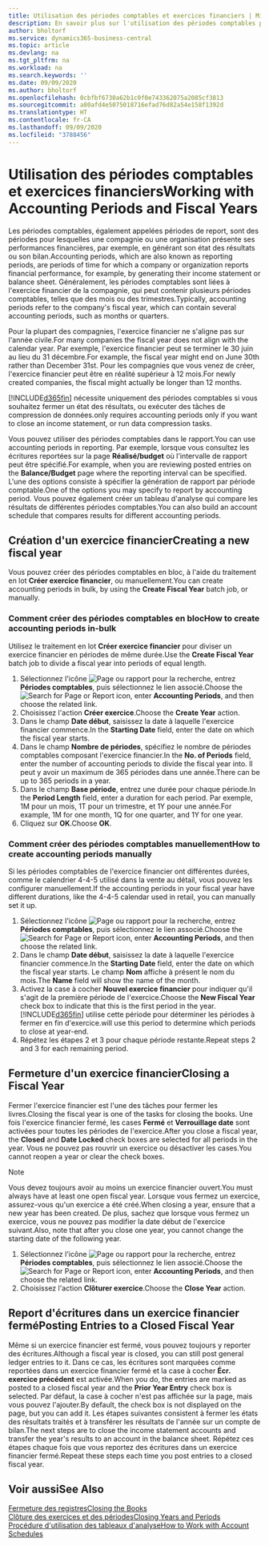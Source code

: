 ```yaml
---
title: Utilisation des périodes comptables et exercices financiers | Microsoft Docs
description: En savoir plus sur l'utilisation des périodes comptables pour définir le moment où votre compagnie fait état de ses performances financières.
author: bholtorf
ms.service: dynamics365-business-central
ms.topic: article
ms.devlang: na
ms.tgt_pltfrm: na
ms.workload: na
ms.search.keywords: ''
ms.date: 09/09/2020
ms.author: bholtorf
ms.openlocfilehash: 0cbfbf6730a62b1c0f0e743362075a2085cf3813
ms.sourcegitcommit: a80afd4e5075018716efad76d82a54e158f1392d
ms.translationtype: HT
ms.contentlocale: fr-CA
ms.lasthandoff: 09/09/2020
ms.locfileid: "3788456"
---
```

# <a name="working-with-accounting-periods-and-fiscal-years"></a><span data-ttu-id="e90b8-103">Utilisation des périodes comptables et exercices financiers</span><span class="sxs-lookup"><span data-stu-id="e90b8-103">Working with Accounting Periods and Fiscal Years</span></span>

<span data-ttu-id="e90b8-104">Les périodes comptables, également appelées périodes de report, sont des périodes pour lesquelles une compagnie ou une organisation présente ses performances financières, par exemple, en générant son état des résultats ou son bilan.</span><span class="sxs-lookup"><span data-stu-id="e90b8-104">Accounting periods, which are also known as reporting periods, are periods of time for which a company or organization reports financial performance, for example, by generating their income statement or balance sheet.</span></span> <span data-ttu-id="e90b8-105">Généralement, les périodes comptables sont liées à l'exercice financier de la compagnie, qui peut contenir plusieurs périodes comptables, telles que des mois ou des trimestres.</span><span class="sxs-lookup"><span data-stu-id="e90b8-105">Typically, accounting periods refer to the company's fiscal year, which can contain several accounting periods, such as months or quarters.</span></span>

<span data-ttu-id="e90b8-106">Pour la plupart des compagnies, l'exercice financier ne s'aligne pas sur l'année civile.</span><span class="sxs-lookup"><span data-stu-id="e90b8-106">For many companies the fiscal year does not align with the calendar year.</span></span> <span data-ttu-id="e90b8-107">Par exemple, l'exercice financier peut se terminer le 30 juin au lieu du 31 décembre.</span><span class="sxs-lookup"><span data-stu-id="e90b8-107">For example, the fiscal year might end on June 30th rather than December 31st.</span></span> <span data-ttu-id="e90b8-108">Pour les compagnies que vous venez de créer, l'exercice financier peut être en réalité supérieur à 12 mois.</span><span class="sxs-lookup"><span data-stu-id="e90b8-108">For newly created companies, the fiscal might actually be longer than 12 months.</span></span>  

[!INCLUDE[d365fin](includes/d365fin_md.md)] <span data-ttu-id="e90b8-109">nécessite uniquement des périodes comptables si vous souhaitez fermer un état des résultats, ou exécuter des tâches de compression de données.</span><span class="sxs-lookup"><span data-stu-id="e90b8-109">only requires accounting periods only if you want to close an income statement, or run data compression tasks.</span></span> 

<span data-ttu-id="e90b8-110">Vous pouvez utiliser des périodes comptables dans le rapport.</span><span class="sxs-lookup"><span data-stu-id="e90b8-110">You can use accounting periods in reporting.</span></span> <span data-ttu-id="e90b8-111">Par exemple, lorsque vous consultez les écritures reportées sur la page **Réalisé/budget** où l'intervalle de rapport peut être spécifié.</span><span class="sxs-lookup"><span data-stu-id="e90b8-111">For example, when you are reviewing posted entries on the **Balance/Budget** page where the reporting interval can be specified.</span></span> <span data-ttu-id="e90b8-112">L'une des options consiste à spécifier la génération de rapport par période comptable.</span><span class="sxs-lookup"><span data-stu-id="e90b8-112">One of the options you may specify to report by accounting period.</span></span> <span data-ttu-id="e90b8-113">Vous pouvez également créer un tableau d'analyse qui compare les résultats de différentes périodes comptables.</span><span class="sxs-lookup"><span data-stu-id="e90b8-113">You can also build an account schedule that compares results for different accounting periods.</span></span>

## <a name="creating-a-new-fiscal-year"></a><span data-ttu-id="e90b8-114">Création d'un exercice financier</span><span class="sxs-lookup"><span data-stu-id="e90b8-114">Creating a new fiscal year</span></span>

<span data-ttu-id="e90b8-115">Vous pouvez créer des périodes comptables en bloc, à l'aide du traitement en lot **Créer exercice financier**, ou manuellement.</span><span class="sxs-lookup"><span data-stu-id="e90b8-115">You can create accounting periods in bulk, by using the **Create Fiscal Year** batch job, or manually.</span></span>

### <a name="how-to-create-accounting-periods-in-bulk"></a><span data-ttu-id="e90b8-116">Comment créer des périodes comptables en bloc</span><span class="sxs-lookup"><span data-stu-id="e90b8-116">How to create accounting periods in-bulk</span></span>

<span data-ttu-id="e90b8-117">Utilisez le traitement en lot **Créer exercice financier** pour diviser un exercice financier en périodes de même durée.</span><span class="sxs-lookup"><span data-stu-id="e90b8-117">Use the **Create Fiscal Year** batch job to divide a fiscal year into periods of equal length.</span></span>  

1. <span data-ttu-id="e90b8-118">Sélectionnez l'icône ![Page ou rapport pour la recherche](media/ui-search/search_small.png "Icône Page ou rapport pour la recherche"), entrez **Périodes comptables**, puis sélectionnez le lien associé.</span><span class="sxs-lookup"><span data-stu-id="e90b8-118">Choose the ![Search for Page or Report](media/ui-search/search_small.png "Search for Page or Report icon") icon, enter **Accounting Periods**, and then choose the related link.</span></span>  
2. <span data-ttu-id="e90b8-119">Choisissez l'action **Créer exercice**.</span><span class="sxs-lookup"><span data-stu-id="e90b8-119">Choose the **Create Year** action.</span></span>  <!--What about the Scheduling option? Should we mention that? There's also the Report Output Type field...-->
3. <span data-ttu-id="e90b8-120">Dans le champ **Date début**, saisissez la date à laquelle l'exercice financier commence.</span><span class="sxs-lookup"><span data-stu-id="e90b8-120">In the **Starting Date** field, enter the date on which the fiscal year starts.</span></span>  
4. <span data-ttu-id="e90b8-121">Dans le champ **Nombre de périodes**, spécifiez le nombre de périodes comptables composant l'exercice financier.</span><span class="sxs-lookup"><span data-stu-id="e90b8-121">In the **No. of Periods** field, enter the number of accounting periods to divide the fiscal year into.</span></span> <span data-ttu-id="e90b8-122">Il peut y avoir un maximum de 365 périodes dans une année.</span><span class="sxs-lookup"><span data-stu-id="e90b8-122">There can be up to 365 periods in a year.</span></span>  
5. <span data-ttu-id="e90b8-123">Dans le champ **Base période**, entrez une durée pour chaque période.</span><span class="sxs-lookup"><span data-stu-id="e90b8-123">In the **Period Length** field, enter a duration for each period.</span></span> <span data-ttu-id="e90b8-124">Par exemple, 1M pour un mois, 1T pour un trimestre, et 1Y pour une année.</span><span class="sxs-lookup"><span data-stu-id="e90b8-124">For example, 1M for one month, 1Q for one quarter, and 1Y for one year.</span></span>  
6. <span data-ttu-id="e90b8-125">Cliquez sur **OK**.</span><span class="sxs-lookup"><span data-stu-id="e90b8-125">Choose **OK**.</span></span>  

### <a name="how-to-create-accounting-periods-manually"></a><span data-ttu-id="e90b8-126">Comment créer des périodes comptables manuellement</span><span class="sxs-lookup"><span data-stu-id="e90b8-126">How to create accounting periods manually</span></span>

<span data-ttu-id="e90b8-127">Si les périodes comptables de l'exercice financier ont différentes durées, comme le calendrier 4-4-5 utilisé dans la vente au détail, vous pouvez les configurer manuellement.</span><span class="sxs-lookup"><span data-stu-id="e90b8-127">If the accounting periods in your fiscal year have different durations, like the 4-4-5 calendar used in retail, you can manually set it up.</span></span>  
  
1. <span data-ttu-id="e90b8-128">Sélectionnez l'icône ![Page ou rapport pour la recherche](media/ui-search/search_small.png "Icône Page ou rapport pour la recherche"), entrez **Périodes comptables**, puis sélectionnez le lien associé.</span><span class="sxs-lookup"><span data-stu-id="e90b8-128">Choose the ![Search for Page or Report](media/ui-search/search_small.png "Search for Page or Report icon") icon, enter **Accounting Periods**, and then choose the related link.</span></span>  
2. <span data-ttu-id="e90b8-129">Dans le champ **Date début**, saisissez la date à laquelle l'exercice financier commence.</span><span class="sxs-lookup"><span data-stu-id="e90b8-129">In the **Starting Date** field, enter the date on which the fiscal year starts.</span></span> <span data-ttu-id="e90b8-130">Le champ **Nom** affiche à présent le nom du mois.</span><span class="sxs-lookup"><span data-stu-id="e90b8-130">The **Name** field will show the name of the month.</span></span>  
3. <span data-ttu-id="e90b8-131">Activez la case à cocher **Nouvel exercice financier** pour indiquer qu'il s'agit de la première période de l'exercice.</span><span class="sxs-lookup"><span data-stu-id="e90b8-131">Choose the **New Fiscal Year** check box to indicate that this is the first period in the year.</span></span> [!INCLUDE[d365fin](includes/d365fin_md.md)] <span data-ttu-id="e90b8-132">utilise cette période pour déterminer les périodes à fermer en fin d'exercice.</span><span class="sxs-lookup"><span data-stu-id="e90b8-132">will use this period to determine which periods to close at year-end.</span></span>
4. <span data-ttu-id="e90b8-133">Répétez les étapes 2 et 3 pour chaque période restante.</span><span class="sxs-lookup"><span data-stu-id="e90b8-133">Repeat steps 2 and 3 for each remaining period.</span></span>  

## <a name="closing-a-fiscal-year"></a><span data-ttu-id="e90b8-134">Fermeture d'un exercice financier</span><span class="sxs-lookup"><span data-stu-id="e90b8-134">Closing a Fiscal Year</span></span>

<span data-ttu-id="e90b8-135">Fermer l'exercice financier est l'une des tâches pour fermer les livres.</span><span class="sxs-lookup"><span data-stu-id="e90b8-135">Closing the fiscal year is one of the tasks for closing the books.</span></span> <span data-ttu-id="e90b8-136">Une fois l'exercice financier fermé, les cases **Fermé** et **Verrouillage date** sont activées pour toutes les périodes de l'exercice.</span><span class="sxs-lookup"><span data-stu-id="e90b8-136">After you close a fiscal year, the **Closed** and **Date Locked** check boxes are selected for all periods in the year.</span></span> <span data-ttu-id="e90b8-137">Vous ne pouvez pas rouvrir un exercice ou désactiver les cases.</span><span class="sxs-lookup"><span data-stu-id="e90b8-137">You cannot reopen a year or clear the check boxes.</span></span>

> [!NOTE]  
> <span data-ttu-id="e90b8-138">Vous devez toujours avoir au moins un exercice financier ouvert.</span><span class="sxs-lookup"><span data-stu-id="e90b8-138">You must always have at least one open fiscal year.</span></span> <span data-ttu-id="e90b8-139">Lorsque vous fermez un exercice, assurez-vous qu'un exercice a été créé.</span><span class="sxs-lookup"><span data-stu-id="e90b8-139">When closing a year, ensure that a new year has been created.</span></span> <span data-ttu-id="e90b8-140">De plus, sachez que lorsque vous fermez un exercice, vous ne pouvez pas modifier la date début de l'exercice suivant.</span><span class="sxs-lookup"><span data-stu-id="e90b8-140">Also, note that after you close one year, you cannot change the starting date of the following year.</span></span>

1. <span data-ttu-id="e90b8-141">Sélectionnez l'icône ![Page ou rapport pour la recherche](media/ui-search/search_small.png "Icône Page ou rapport pour la recherche"), entrez **Périodes comptables**, puis sélectionnez le lien associé.</span><span class="sxs-lookup"><span data-stu-id="e90b8-141">Choose the ![Search for Page or Report](media/ui-search/search_small.png "Search for Page or Report icon") icon, enter **Accounting Periods**, and then choose the related link.</span></span>  
2. <span data-ttu-id="e90b8-142">Choisissez l'action **Clôturer exercice**.</span><span class="sxs-lookup"><span data-stu-id="e90b8-142">Choose the **Close Year** action.</span></span>  

## <a name="posting-entries-to-a-closed-fiscal-year"></a><span data-ttu-id="e90b8-143">Report d'écritures dans un exercice financier fermé</span><span class="sxs-lookup"><span data-stu-id="e90b8-143">Posting Entries to a Closed Fiscal Year</span></span>

<span data-ttu-id="e90b8-144">Même si un exercice financier est fermé, vous pouvez toujours y reporter des écritures.</span><span class="sxs-lookup"><span data-stu-id="e90b8-144">Although a fiscal year is closed, you can still post general ledger entries to it.</span></span> <span data-ttu-id="e90b8-145">Dans ce cas, les écritures sont marquées comme reportées dans un exercice financier fermé et la case à cocher **Écr. exercice précédent** est activée.</span><span class="sxs-lookup"><span data-stu-id="e90b8-145">When you do, the entries are marked as posted to a closed fiscal year and the **Prior Year Entry** check box is selected.</span></span> <span data-ttu-id="e90b8-146">Par défaut, la case à cocher n'est pas affichée sur la page, mais vous pouvez l'ajouter.</span><span class="sxs-lookup"><span data-stu-id="e90b8-146">By default, the check box is not displayed on the page, but you can add it.</span></span> <span data-ttu-id="e90b8-147">Les étapes suivantes consistent à fermer les états des résultats traités et à transférer les résultats de l'année sur un compte de bilan.</span><span class="sxs-lookup"><span data-stu-id="e90b8-147">The next steps are to close the income statement accounts and transfer the year's results to an account in the balance sheet.</span></span> <span data-ttu-id="e90b8-148">Répétez ces étapes chaque fois que vous reportez des écritures dans un exercice financier fermé.</span><span class="sxs-lookup"><span data-stu-id="e90b8-148">Repeat these steps each time you post entries to a closed fiscal year.</span></span>

## <a name="see-also"></a><span data-ttu-id="e90b8-149">Voir aussi</span><span class="sxs-lookup"><span data-stu-id="e90b8-149">See Also</span></span>

[<span data-ttu-id="e90b8-150">Fermeture des registres</span><span class="sxs-lookup"><span data-stu-id="e90b8-150">Closing the Books</span></span>](year-close-books.md)  
[<span data-ttu-id="e90b8-151">Clôture des exercices et des périodes</span><span class="sxs-lookup"><span data-stu-id="e90b8-151">Closing Years and Periods</span></span>](year-close-years-periods.md)  
[<span data-ttu-id="e90b8-152">Procédure d'utilisation des tableaux d'analyse</span><span class="sxs-lookup"><span data-stu-id="e90b8-152">How to Work with Account Schedules</span></span>](bi-how-work-account-schedule.md)  
